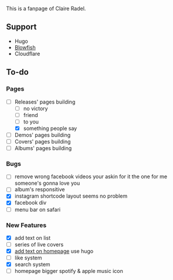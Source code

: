 This is a fanpage of Claire Radel. 

## Support

- Hugo
- [Blowfish](https://blowfish.page/)
- Cloudflare

## To-do

### Pages

- [ ] Releases' pages building
  - [ ] no victory
  - [ ] friend
  - [ ] to you
  - [x] something people say

- [ ] Demos' pages building
- [ ] Covers' pages building
- [ ] Albums' pages building

### Bugs

- [ ] remove wrong facebook videos
  your askin for it
  the one for me
  someone's gonna love you
- [ ] album's responsitive
- [x] instagram shortcode layout
  seems no problem
- [x] facebook div
- [ ] menu bar on safari

### New Features

- [x] add text on list
- [ ] series of live covers
- [x] [add text on homepage](https://blowfish.page/docs/content-examples/)
  use hugo
- [ ] like system
- [x] search system
- [ ] homepage bigger spotify & apple music icon
